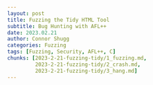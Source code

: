 ```yaml
---
layout: post
title: Fuzzing the Tidy HTML Tool
subtitle: Bug Hunting with AFL++
date: 2023.02.21
author: Connor Shugg
categories: Fuzzing
tags: [Fuzzing, Security, AFL++, C]
chunks: [2023-2-21-fuzzing-tidy/1_fuzzing.md,
         2023-2-21-fuzzing-tidy/2_crash.md,
         2023-2-21-fuzzing-tidy/3_hang.md]
---
```


